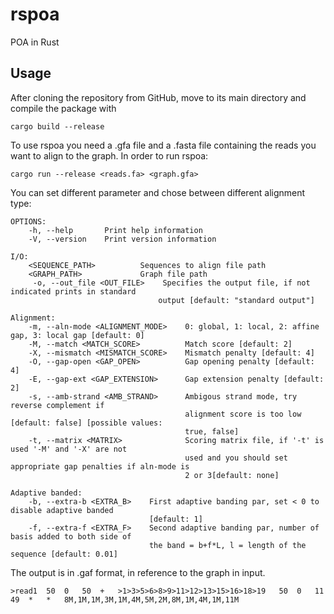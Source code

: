 # rspoa
POA in Rust
## Usage
After cloning the repository from GitHub, move to its main directory and compile the package with
```
cargo build --release
```
To use rspoa you need a .gfa file and a .fasta file containing the reads you want to align to the graph. In order to run rspoa:
```
cargo run --release <reads.fa> <graph.gfa>
```
You can set different parameter and chose between different alignment type:
```
OPTIONS:
    -h, --help       Print help information
    -V, --version    Print version information

I/O:
    <SEQUENCE_PATH>          Sequences to align file path 
    <GRAPH_PATH>             Graph file path 
     -o, --out_file <OUT_FILE>    Specifies the output file, if not indicated prints in standard
                                 output [default: "standard output"]

Alignment:
    -m, --aln-mode <ALIGNMENT_MODE>    0: global, 1: local, 2: affine gap, 3: local gap [default: 0]
    -M, --match <MATCH_SCORE>          Match score [default: 2]
    -X, --mismatch <MISMATCH_SCORE>    Mismatch penalty [default: 4]
    -O, --gap-open <GAP_OPEN>          Gap opening penalty [default: 4]
    -E, --gap-ext <GAP_EXTENSION>      Gap extension penalty [default: 2]
    -s, --amb-strand <AMB_STRAND>      Ambigous strand mode, try reverse complement if
                                       alignment score is too low [default: false] [possible values:
                                       true, false]
    -t, --matrix <MATRIX>              Scoring matrix file, if '-t' is used '-M' and '-X' are not
                                       used and you should set appropriate gap penalties if aln-mode is 
                                       2 or 3[default: none]

Adaptive banded:
    -b, --extra-b <EXTRA_B>    First adaptive banding par, set < 0 to disable adaptive banded
                               [default: 1]
    -f, --extra-f <EXTRA_F>    Second adaptive banding par, number of basis added to both side of
                               the band = b+f*L, l = length of the sequence [default: 0.01]
```

The output is in .gaf format, in reference to the graph in input.

```
>read1	50	0	50	+	>1>3>5>6>8>9>11>12>13>15>16>18>19	50	0	11	49	*	*	8M,1M,1M,3M,1M,4M,5M,2M,8M,1M,4M,1M,11M
```
